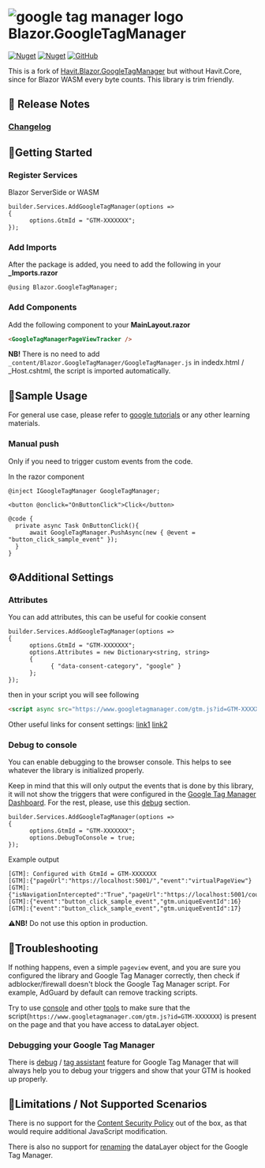 # ![google tag manager logo](https://i.imgur.com/IOdiEbN.png) Blazor.GoogleTagManager
[![Nuget](https://img.shields.io/nuget/v/Blazor.GoogleTagManager?color=ff4081&logo=nuget)](https://www.nuget.org/packages/Blazor.GoogleTagManager/)
[![Nuget](https://img.shields.io/nuget/dt/Blazor.GoogleTagManager?color=ff4081&label=nuget%20downloads&logo=nuget)](https://www.nuget.org/packages/Blazor.GoogleTagManager/)
[![GitHub](https://img.shields.io/github/license/ScarletKuro/Blazor.GoogleTagManager?color=594ae2&logo=github)](https://github.com/ScarletKuro/Blazor.GoogleTagManager/blob/main/LICENSE)

This is a fork of [Havit.Blazor.GoogleTagManager](https://github.com/havit/Havit.Blazor/tree/master/Havit.Blazor.GoogleTagManager) but without Havit.Core, since for Blazor WASM every byte counts.
This library is trim friendly.

## 🎉 Release Notes
### [Changelog](https://github.com/ScarletKuro/Blazor.GoogleTagManager/blob/main/CHANGELOG.md)

## 🚀Getting Started
### Register Services
Blazor ServerSide or WASM
```CSharp
builder.Services.AddGoogleTagManager(options =>
{
      options.GtmId = "GTM-XXXXXXX";
});
```

### Add Imports
After the package is added, you need to add the following in your **_Imports.razor**
```CSharp
@using Blazor.GoogleTagManager;
```

### Add Components
Add the following component to your **MainLayout.razor**
```HTML
<GoogleTagManagerPageViewTracker />
```
**NB!** There is no need to add `_content/Blazor.GoogleTagManager/GoogleTagManager.js` in indedx.html / _Host.cshtml, the script is imported automatically. 

## 📜Sample Usage
For general use case, please refer to [google tutorials](https://support.google.com/tagmanager/answer/6103696?hl=en) or any other learning materials.

### Manual push
Only if you need to trigger custom events from the code.

In the razor component
```CSharp
@inject IGoogleTagManager GoogleTagManager;

<button @onclick="OnButtonClick">Click</button>

@code {
  private async Task OnButtonClick(){
      await GoogleTagManager.PushAsync(new { @event = "button_click_sample_event" });
  }
}
```

## ⚙️Additional Settings
### Attributes
You can add attributes, this can be useful for cookie consent
```CSharp
builder.Services.AddGoogleTagManager(options =>
{
      options.GtmId = "GTM-XXXXXXX";
      options.Attributes = new Dictionary<string, string>
      {
            { "data-consent-category", "google" }
      };
});
```
then in your script you will see following
```HTML
<script async src="https://www.googletagmanager.com/gtm.js?id=GTM-XXXXXXX" data-consent-category="google"></script>
```
Other useful links for consent settings: [link1](https://support.google.com/tagmanager/answer/10718549) [link2](https://developers.google.com/tag-platform/tag-manager/templates/consent-apis)
### Debug to console
You can enable debugging to the browser console. This helps to see whatever the library is initialized properly.

Keep in mind that this will only output the events that is done by this library, it will not show the triggers that were configured in the [Google Tag Manager Dashboard](https://tagmanager.google.com/). For the rest, please, use this [debug](#debugging-your-google-tag-manager) section.
```CSharp
builder.Services.AddGoogleTagManager(options =>
{
      options.GtmId = "GTM-XXXXXXX";
      options.DebugToConsole = true;
});
```
Example output
```
[GTM]: Configured with GtmId = GTM-XXXXXXX
[GTM]:{"pageUrl":"https://localhost:5001/","event":"virtualPageView"}
[GTM]:{"isNavigationIntercepted":"True","pageUrl":"https://localhost:5001/counter","event":"virtualPageView","gtm.uniqueEventId":14}
[GTM]:{"event":"button_click_sample_event","gtm.uniqueEventId":16}
[GTM]:{"event":"button_click_sample_event","gtm.uniqueEventId":17}
```
**⚠️NB!** Do not use this option in production.

## 📢Troubleshooting
If nothing happens, even a simple `pageview` event, and you are sure you configured the library and Google Tag Manager correctly, then check if adblocker/firewall doesn't block the Google Tag Manager script. For example, AdGuard by default can remove tracking scripts.

Try to use [console](#debug-to-console) and other [tools](#debugging-your-google-tag-manager) to make sure that the script(`https://www.googletagmanager.com/gtm.js?id=GTM-XXXXXXX`) is present on the page and that you have access to dataLayer object.

### Debugging your Google Tag Manager
There is [debug](https://support.google.com/tagmanager/answer/6107056?hl=en) / [tag assistant](https://tagassistant.google.com/) feature for Google Tag Manager that will always help you to debug your triggers and show that your GTM is hooked up properly.

## 📌Limitations / Not Supported Scenarios
There is no support for the [Content Security Policy](https://developers.google.com/tag-platform/tag-manager/web/csp) out of the box, as that would require additional JavaScript modification.

There is also no support for [renaming](https://developers.google.com/tag-platform/tag-manager/web/datalayer#tag-manager) the dataLayer object for the Google Tag Manager.
